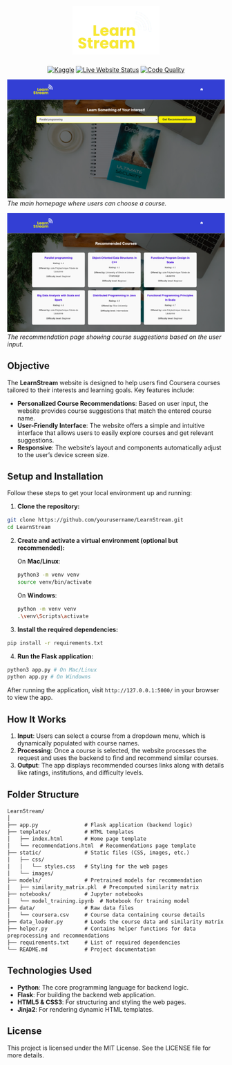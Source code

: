 <h1 align="center">
        <img alt="LearnStream Logo" width="200px" src="static/images/logo-icon.png">
</h1>

<div align="center">

[![Kaggle](https://img.shields.io/badge/Kaggle-Notebook-orange?style=flat&logo=kaggle&logoColor=white)](https://www.kaggle.com/code/bushraqurban/coursera-course-recommender-system?scriptVersionId=219326674)
[![Live Website Status](https://img.shields.io/badge/Live_App-Online-brightgreen)](https://mechanical-oralia-bushra-e3bf072d.koyeb.app/)
[![Code Quality](https://img.shields.io/scrutinizer/g/bushraqurban/LearnStream.svg)](https://scrutinizer-ci.com/g/bushraqurban/LearnStream)

</div>


![Homepage Screenshot](static/images/screenshot_index.png)
*The main homepage where users can choose a course.*

![Recommendation Screenshot](static/images/screenshot_recommendations.png)
*The recommendation page showing course suggestions based on the user input.*


## Objective 

The **LearnStream** website is designed to help users find Coursera courses tailored to their interests and learning goals. Key features include:

- **Personalized Course Recommendations**: Based on user input, the website provides course suggestions that match the entered course name.
- **User-Friendly Interface**: The website offers a simple and intuitive interface that allows users to easily explore courses and get relevant suggestions.
- **Responsive**: The website’s layout and components automatically adjust to the user’s device screen size.


## Setup and Installation 

Follow these steps to get your local environment up and running:

1.  **Clone the repository:**

```bash
git clone https://github.com/yourusername/LearnStream.git
cd LearnStream
```

2.  **Create and activate a virtual environment (optional but recommended):**
    
    On **Mac/Linux**:
    
    ```bash
    python3 -m venv venv
    source venv/bin/activate
    ```
    
    On **Windows**:
    
    ```bash
    python -m venv venv
    .\venv\Scripts\activate    
    ```
    
3.  **Install the required dependencies:**
    
```bash
pip install -r requirements.txt
```

4.  **Run the Flask application:**

```bash
python3 app.py # On Mac/Linux
python app.py # On Windowns
```

After running the application, visit `http://127.0.0.1:5000/` in your browser to view the app.


## How It Works 

1.  **Input**: Users can select a course from a dropdown menu, which is dynamically populated with course names.
2.  **Processing**: Once a course is selected, the website processes the request and uses the backend to find and recommend similar courses.
3.  **Output**: The app displays recommended courses links along with details like ratings, institutions, and difficulty levels.


## Folder Structure 

```plaintext
LearnStream/
│
├── app.py               # Flask application (backend logic)
├── templates/           # HTML templates
│   ├── index.html       # Home page template
│   └── recommendations.html  # Recommendations page template
├── static/              # Static files (CSS, images, etc.)
│   ├── css/
│   │   └── styles.css   # Styling for the web pages
│   └── images/
├── models/              # Pretrained models for recommendation
│   ├── similarity_matrix.pkl  # Precomputed similarity matrix
├── notebooks/           # Jupyter notebooks
│   └── model_training.ipynb  # Notebook for training model
├── data/                # Raw data files
│   └── coursera.csv     # Course data containing course details
├── data_loader.py       # Loads the course data and similarity matrix
├── helper.py            # Contains helper functions for data preprocessing and recommendations
├── requirements.txt     # List of required dependencies
└── README.md            # Project documentation
```


## Technologies Used 

-   **Python**: The core programming language for backend logic.
-   **Flask**: For building the backend web application.
-   **HTML5 & CSS3**: For structuring and styling the web pages.
-   **Jinja2**: For rendering dynamic HTML templates.


## License 

This project is licensed under the MIT License. See the LICENSE file for more details.
